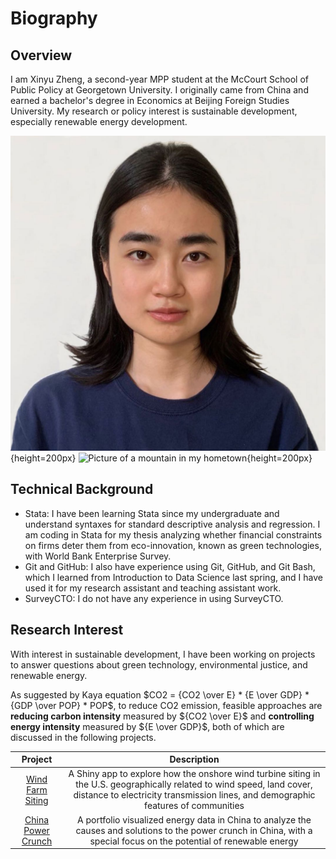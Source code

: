 # Biography

## Overview
I am Xinyu Zheng, a second-year MPP student at the McCourt School of Public Policy at Georgetown University. I originally came from China and earned a bachelor's degree in Economics at Beijing Foreign Studies University. My research or policy interest is sustainable development, especially renewable energy development. 

![Profile picture](img/profile_picture.png){height=200px} ![Picture of a mountain in my hometown](img/hometown.png){height=200px}

## Technical Background
* Stata: I have been learning Stata since my undergraduate and understand syntaxes for standard descriptive analysis and regression. I am coding in Stata for my thesis analyzing whether financial constraints on firms deter them from eco-innovation, known as green technologies, with World Bank Enterprise Survey. 
* Git and GitHub: I also have experience using Git, GitHub, and Git Bash, which I learned from Introduction to Data Science last spring, and I have used it for my research assistant and teaching assistant work.
* SurveyCTO: I do not have any experience in using SurveyCTO.

## Research Interest
With interest in sustainable development, I have been working on projects to answer questions about green technology, environmental justice, and renewable energy.

As suggested by Kaya equation $CO2 = {CO2 \over E} * {E \over GDP} * {GDP \over POP} * POP$, to reduce CO2 emission, feasible approaches are **reducing carbon intensity** measured by ${CO2 \over E}$ and **controlling energy intensity** measured by ${E \over GDP}$, both of which are discussed in the following projects.

|       Project      |                                  Description                                  |
|:------------------:|:-----------------------------------------------------------------------------:|
| [Wind Farm Siting](https://github.com/XZXinyuZheng/onshore_wind_turbine_gis_project)  | A Shiny app to explore how the onshore wind turbine siting in the U.S. geographically related to wind speed, land cover, distance to electricity transmission lines, and demographic features of communities |
| [China Power Crunch](https://github.com/XZXinyuZheng/data_viz_china_power_crunch) | A portfolio visualized energy data in China to analyze the causes and solutions to the power crunch in China, with a special focus on the potential of renewable energy |

